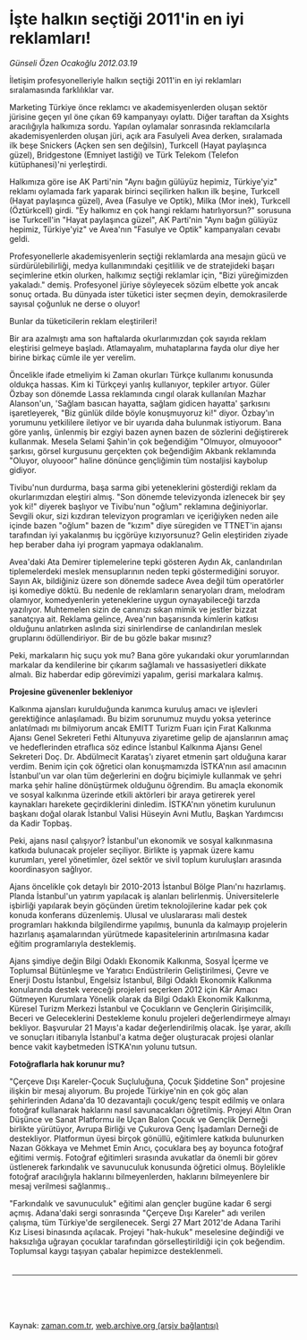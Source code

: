 # İşte halkın seçtiği  2011'in en iyi reklamları!

*Günseli Özen Ocakoğlu 2012.03.19*

<td class="columnist-detail">
<p>İletişim profesyonelleriyle halkın seçtiği 2011'in en iyi reklamları sıralamasında farklılıklar var.</p>
<p>
<div id="haberMetinDiv">
<p>Marketing Türkiye önce reklamcı ve akademisyenlerden oluşan sektör jürisine geçen yıl öne çıkan 69 kampanyayı oylattı. Diğer taraftan da Xsights aracılığıyla halkımıza sordu. Yapılan oylamalar sonrasında reklamcılarla akademisyenlerden oluşan jüri, açık ara Fasulyeli Avea derken, sıralamada ilk beşe Snickers (Açken sen sen değilsin), Turkcell (Hayat paylaşınca güzel), Bridgestone (Emniyet lastiği) ve Türk Telekom (Telefon kütüphanesi)'ni yerleştirdi.
<p> Halkımıza göre ise AK Parti'nin "Aynı bağın gülüyüz hepimiz, Türkiye'yiz" reklamı oylamada fark yaparak birinci seçilirken halkın ilk beşine, Turkcell (Hayat paylaşınca güzel), Avea (Fasulye ve Optik), Milka (Mor inek), Turkcell (Öztürkcell) girdi. "Ey halkımız en çok hangi reklamı hatırlıyorsun?" sorusuna ise Turkcell'in "Hayat paylaşınca güzel", AK Parti'nin "Aynı bağın gülüyüz hepimiz, Türkiye'yiz" ve Avea'nın "Fasulye ve Optik" kampanyaları cevabı geldi. 
<p> Profesyonellerle akademisyenlerin seçtiği reklamlarda ana mesajın gücü ve sürdürülebilirliği, medya kullanımındaki çeşitlilik ve de stratejideki başarı seçimlerine etkin olurken, halkımız seçtiği reklamlar için, "Bizi yüreğimizden yakaladı." demiş. Profesyonel jüriye söyleyecek sözüm elbette yok ancak sonuç ortada. Bu dünyada ister tüketici ister seçmen deyin, demokrasilerde sayısal çoğunluk ne derse o oluyor!
<p>Bunlar da tüketicilerin reklam eleştirileri!
<p>Bir ara azalmıştı ama son haftalarda okurlarımızdan çok sayıda reklam eleştirisi gelmeye başladı. Atlamayalım, muhataplarına fayda olur diye her birine birkaç cümle ile yer verelim.
<p> Öncelikle ifade etmeliyim ki Zaman okurları Türkçe kullanımı konusunda oldukça hassas. Kim ki Türkçeyi yanlış kullanıyor, tepkiler artıyor. Güler Özbay son dönemde Lassa reklamında cıngıl olarak kullanılan Mazhar Alanson'un, 'Sağlam basıcan hayatta, sağlam gidicen hayatta' şarkısını işaretleyerek, "Biz günlük dilde böyle konuşmuyoruz ki!" diyor. Özbay'ın yorumunu yetkililere iletiyor ve bir uyarıda daha bulunmak istiyorum. Bana göre yanlış, ünlenmiş bir ezgiyi bazen aynen bazen de sözlerini değiştirerek kullanmak. Mesela Selami Şahin'in çok beğendiğim "Olmuyor, olmuyooor" şarkısı, görsel kurgusunu gerçekten çok beğendiğim Akbank reklamında "Oluyor, oluyooor" haline dönünce gençliğimin tüm nostaljisi kaybolup gidiyor.
<p> Tivibu'nun durdurma, başa sarma gibi yeteneklerini gösterdiği reklam da okurlarımızdan eleştiri almış. "Son dönemde televizyonda izlenecek bir şey yok ki!" diyerek başlıyor ve Tivibu'nun "oğlum" reklamına değiniyorlar. Sevgili okur, sizi kızdıran televizyon programları ve içeriğiyken neden aile içinde bazen "oğlum" bazen de "kızım" diye süregiden ve TTNET'in ajansı tarafından iyi yakalanmış bu içgörüye kızıyorsunuz? Gelin eleştiriden ziyade hep beraber daha iyi program yapmaya odaklanalım.
<p> Avea'daki Ata Demirer tiplemelerine tepki gösteren Aydın Ak, canlandırılan tiplemelerdeki meslek mensuplarının neden tepki göstermediğini soruyor. Sayın Ak, bildiğiniz üzere son dönemde sadece Avea değil tüm operatörler işi komediye döktü. Bu nedenle de reklamların senaryoları dram, melodram olamıyor, komedyenlerin yeteneklerine uygun oynayabileceği tarzda yazılıyor. Muhtemelen sizin de canınızı sıkan mimik ve jestler bizzat sanatçıya ait. Reklama gelince, Avea'nın başarısında kimlerin katkısı olduğunu anlatırken aslında sizi sinirlendirse de canlandırılan meslek gruplarını ödüllendiriyor. Bir de bu gözle bakar mısınız?
<p> Peki, markaların hiç suçu yok mu? Bana göre yukarıdaki okur yorumlarından markalar da kendilerine bir çıkarım sağlamalı ve hassasiyetleri dikkate almalı. Biz haberdar edip görevimizi yapalım, gerisi markalara kalmış. 
<p><b>Projesine güvenenler bekleniyor</b>
<p>Kalkınma ajansları kurulduğunda kanımca kuruluş amacı ve işlevleri gerektiğince anlaşılamadı. Bu bizim sorunumuz muydu yoksa yeterince anlatılmadı mı bilmiyorum ancak EMITT Turizm Fuarı için Fırat Kalkınma Ajansı Genel Sekreteri Fethi Altunyuva ziyaretime gelip de ajanslarının amaç ve hedeflerinden etraflıca söz edince İstanbul Kalkınma Ajansı Genel Sekreteri Doç. Dr. Abdülmecit Karataş'ı ziyaret etmenin şart olduğuna karar verdim. Benim için çok öğretici olan konuşmamızda İSTKA'nın asıl amacının İstanbul'un var olan tüm değerlerini en doğru biçimiyle kullanmak ve şehri marka şehir haline dönüştürmek olduğunu öğrendim. Bu amaçla ekonomik ve sosyal kalkınma üzerinde etkili aktörleri bir araya getirerek yerel kaynakları harekete geçirdiklerini dinledim. İSTKA'nın yönetim kurulunun başkanı doğal olarak İstanbul Valisi Hüseyin Avni Mutlu, Başkan Yardımcısı da Kadir Topbaş. 
<p> Peki, ajans nasıl çalışıyor? İstanbul'un ekonomik ve sosyal kalkınmasına katkıda bulunacak projeler seçiliyor. Birlikte iş yapmak üzere kamu kurumları, yerel yönetimler, özel sektör ve sivil toplum kuruluşları arasında koordinasyon sağlıyor.
<p> Ajans öncelikle çok detaylı bir 2010-2013 İstanbul Bölge Planı'nı hazırlamış. Planda İstanbul'un yatırım yapılacak iş alanları belirlenmiş. Üniversitelerle işbirliği yapılarak beyin göçünden üretim teknolojilerine kadar pek çok konuda konferans düzenlemiş. Ulusal ve uluslararası mali destek programları hakkında bilgilendirme yapılmış, bununla da kalmayıp projelerin hazırlanış aşamalarından yürütmede kapasitelerinin artırılmasına kadar eğitim programlarıyla desteklemiş.
<p> Ajans şimdiye değin Bilgi Odaklı Ekonomik Kalkınma, Sosyal İçerme ve Toplumsal Bütünleşme ve Yaratıcı Endüstrilerin Geliştirilmesi, Çevre ve Enerji Dostu İstanbul, Engelsiz İstanbul, Bilgi Odaklı Ekonomik Kalkınma konularında destek vereceği projeleri seçerken 2012 için Kâr Amacı Gütmeyen Kurumlara Yönelik olarak da Bilgi Odaklı Ekonomik Kalkınma, Küresel Turizm Merkezi İstanbul ve Çocukların ve Gençlerin Girişimcilik, Beceri ve Geleceklerini Destekleme konulu projeleri değerlendirmeye almayı bekliyor. Başvurular 21 Mayıs'a kadar değerlendirilmiş olacak. İşe yarar, akıllı ve sonuçları itibarıyla İstanbul'a katma değer oluşturacak projesi olanlar bence vakit kaybetmeden İSTKA'nın yolunu tutsun.
<p><b>Fotoğraflarla hak korunur mu?</b>
<p>"Çerçeve Dışı Kareler-Çocuk Suçluluğuna, Çocuk Şiddetine Son" projesine ilişkin bir mesaj alıyorum. Bu projede Türkiye'nin en çok göç alan şehirlerinden Adana'da 10 dezavantajlı çocuk/genç tespit edilmiş ve onlara fotoğraf kullanarak haklarını nasıl savunacakları öğretilmiş. Projeyi Altın Oran Düşünce ve Sanat Platformu ile Uçan Balon Çocuk ve Gençlik Derneği birlikte yürütüyor, Avrupa Birliği ve Çukurova Genç İşadamları Derneği de destekliyor. Platformun üyesi birçok gönüllü, eğitimlere katkıda bulunurken Nazan Gökkaya ve Mehmet Emin Arıcı, çocuklara beş ay boyunca fotoğraf eğitimi vermiş. Fotoğraf eğitimleri sırasında avukatlar da önemli bir görev üstlenerek farkındalık ve savunuculuk konusunda öğretici olmuş. Böylelikle fotoğraf aracılığıyla haklarını bilmeyenlerden, haklarını bilmeyenlere bir mesaj verilmesi sağlanmış..
<p> "Farkındalık ve savunuculuk" eğitimi alan gençler bugüne kadar 6 sergi açmış. Adana'daki sergi sonrasında "Çerçeve Dışı Kareler" adı verilen çalışma, tüm Türkiye'de sergilenecek. Sergi 27 Mart 2012'de Adana Tarihi Kız Lisesi binasında açılacak. Projeyi "hak-hukuk" meselesine değindiği ve haksızlığa uğrayan çocuklar tarafından görselleştirildiği için çok beğendim. Toplumsal kaygı taşıyan çabalar hepimizce desteklenmeli.</p></p></p></p></p></p></p></p></p></p></p></p></p></p></p></p></p></div>
</p>

<div class="latest-news-main" style="font-size:11pt;width:510px;padding:5px;">
<hr color="#333333" size="1"/>

</div>

<p><br>
		 </br></p></td>

Kaynak: [zaman.com.tr](http://zaman.com.tr/yazar.do?yazino=1260682), [web.archive.org (arşiv bağlantısı)](http://web.archive.org/web/20120529034025/http://www.zaman.com.tr:80/yazar.do?yazino=1260682)
